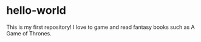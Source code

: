 # hello-world
 This is my first repository!
 I love to game and read fantasy books such as A Game of Thrones.
